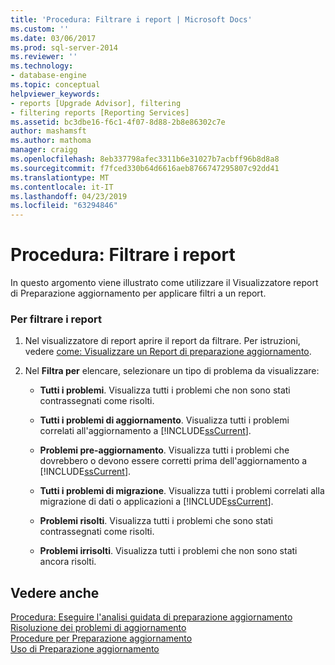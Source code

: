 ```yaml
---
title: 'Procedura: Filtrare i report | Microsoft Docs'
ms.custom: ''
ms.date: 03/06/2017
ms.prod: sql-server-2014
ms.reviewer: ''
ms.technology:
- database-engine
ms.topic: conceptual
helpviewer_keywords:
- reports [Upgrade Advisor], filtering
- filtering reports [Reporting Services]
ms.assetid: bc3dbe16-f6c1-4f07-8d88-2b8e86302c7e
author: mashamsft
ms.author: mathoma
manager: craigg
ms.openlocfilehash: 8eb337798afec3311b6e31027b7acbff96b8d8a8
ms.sourcegitcommit: f7fced330b64d6616aeb8766747295807c92dd41
ms.translationtype: MT
ms.contentlocale: it-IT
ms.lasthandoff: 04/23/2019
ms.locfileid: "63294846"
---
```

# <a name="how-to-filter-reports"></a>Procedura: Filtrare i report
  In questo argomento viene illustrato come utilizzare il Visualizzatore report di Preparazione aggiornamento per applicare filtri a un report.  
  
### <a name="to-filter-reports"></a>Per filtrare i report  
  
1.  Nel visualizzatore di report aprire il report da filtrare. Per istruzioni, vedere [come: Visualizzare un Report di preparazione aggiornamento](../../../2014/sql-server/install/how-to-view-an-upgrade-advisor-report.md).  
  
2.  Nel **Filtra per** elencare, selezionare un tipo di problema da visualizzare:  
  
    -   **Tutti i problemi**. Visualizza tutti i problemi che non sono stati contrassegnati come risolti.  
  
    -   **Tutti i problemi di aggiornamento**. Visualizza tutti i problemi correlati all'aggiornamento a [!INCLUDE[ssCurrent](../../includes/sscurrent-md.md)].  
  
    -   **Problemi pre-aggiornamento**. Visualizza tutti i problemi che dovrebbero o devono essere corretti prima dell'aggiornamento a [!INCLUDE[ssCurrent](../../includes/sscurrent-md.md)].  
  
    -   **Tutti i problemi di migrazione**. Visualizza tutti i problemi correlati alla migrazione di dati o applicazioni a [!INCLUDE[ssCurrent](../../includes/sscurrent-md.md)].  
  
    -   **Problemi risolti**. Visualizza tutti i problemi che sono stati contrassegnati come risolti.  
  
    -   **Problemi irrisolti**. Visualizza tutti i problemi che non sono stati ancora risolti.  
  
## <a name="see-also"></a>Vedere anche  
 [Procedura: Eseguire l'analisi guidata di preparazione aggiornamento](../../../2014/sql-server/install/how-to-run-the-upgrade-advisor-analysis-wizard.md)   
 [Risoluzione dei problemi di aggiornamento](../../../2014/sql-server/install/resolving-upgrade-issues.md)   
 [Procedure per Preparazione aggiornamento](../../../2014/sql-server/install/upgrade-advisor-how-to-topics.md)   
 [Uso di Preparazione aggiornamento](../../../2014/sql-server/install/working-with-upgrade-advisor.md)  
  
  
